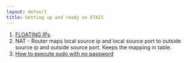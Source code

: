 ```yaml
---
layout: default
title: Getting up and ready on ETAIS
---
```



1. [FLOATING IPs](https://serverfault.com/questions/536360/what-are-the-differences-between-floating-ips-and-virtual-ips)
2. NAT - Router maps local source ip and local source port to outside source ip and outside source port. Keeps the mapping in table.
3. [How to execute sudo with no password](https://askubuntu.com/questions/147241/execute-sudo-without-password)
